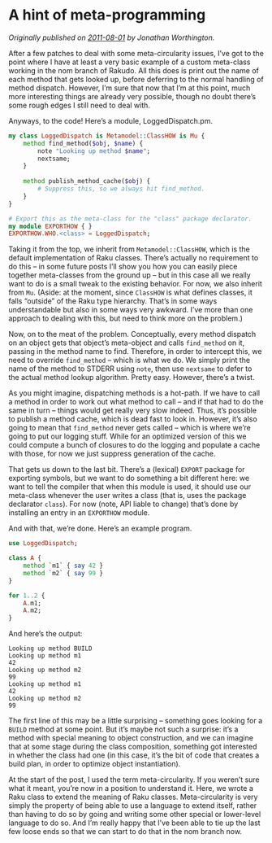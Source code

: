 # A hint of meta-programming
    
*Originally published on [2011-08-01](https://6guts.wordpress.com/2011/08/01/a-hint-of-meta-programming/) by Jonathan Worthington.*

After a few patches to deal with some meta-circularity issues, I’ve got to the point where I have at least a very basic example of a custom meta-class working in the nom branch of Rakudo. All this does is print out the name of each method that gets looked up, before deferring to the normal handling of method dispatch. However, I’m sure that now that I’m at this point, much more interesting things are already very possible, though no doubt there’s some rough edges I still need to deal with.

Anyways, to the code! Here’s a module, LoggedDispatch.pm.

```` raku
my class LoggedDispatch is Metamodel::ClassHOW is Mu {
    method find_method($obj, $name) {
        note "Looking up method $name";
        nextsame;
    }
    
    method publish_method_cache($obj) {
        # Suppress this, so we always hit find_method.
    }
}

# Export this as the meta-class for the "class" package declarator.
my module EXPORTHOW { }
EXPORTHOW.WHO.<class> = LoggedDispatch;
````

Taking it from the top, we inherit from `Metamodel::ClassHOW`, which is the default implementation of Raku classes. There’s actually no requirement to do this – in some future posts I’ll show you how you can easily piece together meta-classes from the ground up – but in this case all we really want to do is a small tweak to the existing behavior. For now, we also inherit from `Mu`. (Aside: at the moment, since `ClassHOW` is what defines classes, it falls “outside” of the Raku type hierarchy. That’s in some ways understandable but also in some ways very awkward. I’ve more than one approach to dealing with this, but need to think more on the problem.)

Now, on to the meat of the problem. Conceptually, every method dispatch on an object gets that object’s meta-object and calls `find_method` on it, passing in the method name to find. Therefore, in order to intercept this, we need to override `find_method` – which is what we do. We simply print the name of the method to STDERR using `note`, then use `nextsame` to defer to the actual method lookup algorithm. Pretty easy. However, there’s a twist.

As you might imagine, dispatching methods is a hot-path. If we have to call a method in order to work out what method to call – and if that had to do the same in turn – things would get really very slow indeed. Thus, it’s possible to publish a method cache, which is dead fast to look in. However, it’s also going to mean that `find_method` never gets called – which is where we’re going to put our logging stuff. While for an optimized version of this we could compute a bunch of closures to do the logging and populate a cache with those, for now we just suppress generation of the cache.

That gets us down to the last bit. There’s a (lexical) `EXPORT` package for exporting symbols, but we want to do something a bit different here: we want to tell the compiler that when this module is used, it should use our meta-class whenever the user writes a class (that is, uses the package declarator `class`). For now (note, API liable to change) that’s done by installing an entry in an `EXPORTHOW` module.

And with that, we’re done. Here’s an example program.

```` raku
use LoggedDispatch;

class A {
    method `m1` { say 42 }
    method `m2` { say 99 }
}

for 1..2 {
    A.m1;
    A.m2;
}
````

And here’s the output:

````
Looking up method BUILD
Looking up method m1
42
Looking up method m2
99
Looking up method m1
42
Looking up method m2
99
````

The first line of this may be a little surprising – something goes looking for a `BUILD` method at some point. But it’s maybe not such a surprise: it’s a method with special meaning to object construction, and we can imagine that at some stage during the class composition, something got interested in whether the class had one (in this case, it’s the bit of code that creates a build plan, in order to optimize object instantiation).

At the start of the post, I used the term meta-circularity. If you weren’t sure what it meant, you’re now in a position to understand it. Here, we wrote a Raku class to extend the meaning of Raku classes. Meta-circularity is very simply the property of being able to use a language to extend itself, rather than having to do so by going and writing some other special or lower-level language to do so. And I’m really happy that I’ve been able to tie up the last few loose ends so that we can start to do that in the nom branch now.
